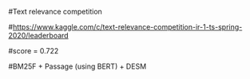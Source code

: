#Text relevance competition

#https://www.kaggle.com/c/text-relevance-competition-ir-1-ts-spring-2020/leaderboard

#score = 0.722

#BM25F + Passage (using BERT) + DESM

